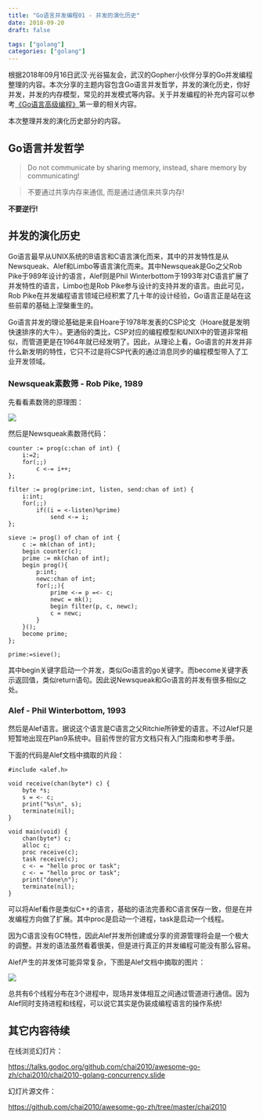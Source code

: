 ```yaml
---
title: "Go语言并发编程01 - 并发的演化历史"
date: 2018-09-20
draft: false

tags: ["golang"]
categories: ["golang"]
---
```


根据2018年09月16日武汉·光谷猫友会，武汉的Gopher小伙伴分享的Go并发编程整理的内容。本次分享的主题内容包含Go语言并发哲学，并发的演化历史，你好并发，并发的内存模型，常见的并发模式等内容。关于并发编程的补充内容可以参考[《Go语言高级编程》](https://github.com/chai2010/advanced-go-programming-book)第一章的相关内容。

本次整理并发的演化历史部分的内容。

<!--more-->

## Go语言并发哲学

> Do not communicate by sharing memory, instead, share memory by communicating!

> 不要通过共享内存来通信, 而是通过通信来共享内存!

**不要逆行!**

## 并发的演化历史

Go语言最早从UNIX系统的B语言和C语言演化而来，其中的并发特性是从Newsqueak、Alef和Limbo等语言演化而来。其中Newsqueak是Go之父Rob Pike于989年设计的语言，Alef则是Phil Winterbottom于1993年对C语言扩展了并发特性的语言，Limbo也是Rob Pike参与设计的支持并发的语言。由此可见，Rob Pike在并发编程语言领域已经积累了几十年的设计经验，Go语言正是站在这些前辈的基础上涅槃重生的。

Go语言并发的理论基础是来自Hoare于1978年发表的CSP论文（Hoare就是发明快速排序的大牛）。更通俗的类比，CSP对应的编程模型和UNIX中的管道非常相似，而管道更是在1964年就已经发明了。因此，从理论上看，Go语言的并发并非什么新发明的特性，它只不过是将CSP代表的通过消息同步的编程模型带入了工业开发领域。

### Newsqueak素数筛 - Rob Pike, 1989

先看看素数筛的原理图：

![](https://raw.githubusercontent.com/chai2010/awesome-go-zh/master/chai2010/chai2010-golang-concurrency/prime-sieve.png)

然后是Newsqueak素数筛代码：

```
counter := prog(c:chan of int) {
    i:=2;
    for(;;)
        c <-= i++;
};

filter := prog(prime:int, listen, send:chan of int) {
    i:int;
    for(;;)
        if((i = <-listen)%prime)
            send <-= i;
};

sieve := prog() of chan of int {
    c := mk(chan of int);
    begin counter(c);
    prime := mk(chan of int);
    begin prog(){
        p:int;
        newc:chan of int;
        for(;;){
            prime <-= p =<- c;
            newc = mk();
            begin filter(p, c, newc);
            c = newc;
        }
    }();
    become prime;
};

prime:=sieve();
```

其中begin关键字启动一个并发，类似Go语言的go关键字。而become关键字表示返回值，类似return语句。因此说Newsqueak和Go语言的并发有很多相似之处。

### Alef - Phil Winterbottom, 1993

然后是Alef语言。据说这个语言是C语言之父Ritchie所钟爱的语言。不过Alef只是短暂地出现在Plan9系统中。目前传世的官方文档只有入门指南和参考手册。

下面的代码是Alef文档中摘取的片段：

```
#include <alef.h>

void receive(chan(byte*) c) {
    byte *s;
    s = <- c;
    print("%s\n", s);
    terminate(nil);
}

void main(void) {
    chan(byte*) c;
    alloc c;
    proc receive(c);
    task receive(c);
    c <- = "hello proc or task";
    c <- = "hello proc or task";
    print("done\n");
    terminate(nil);
}
```

可以将Alef看作是类似C++的语言，基础的语法完善和C语言保存一致，但是在并发编程方向做了扩展。其中proc是启动一个进程，task是启动一个线程。

因为C语言没有GC特性，因此Alef并发所创建或分享的资源管理将会是一个极大的调整。并发的语法虽然看着很美，但是进行真正的并发编程可能没有那么容易。

Alef产生的并发体可能异常复杂，下图是Alef文档中摘取的图片：

![](https://raw.githubusercontent.com/chai2010/awesome-go-zh/master/chai2010/chai2010-golang-concurrency/alef.png)

总共有6个线程分布在3个进程中，现场并发体相互之间通过管道进行通信。因为Alef同时支持进程和线程，可以说它其实是伪装成编程语言的操作系统!

## 其它内容待续

在线浏览幻灯片：

https://talks.godoc.org/github.com/chai2010/awesome-go-zh/chai2010/chai2010-golang-concurrency.slide

幻灯片源文件：

https://github.com/chai2010/awesome-go-zh/tree/master/chai2010

